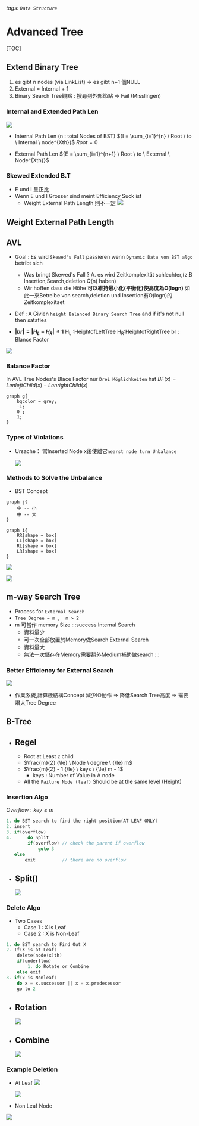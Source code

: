 ###### tags: `Data Structure`
# Advanced Tree
[TOC]
## Extend Binary Tree
1. es gibt n nodes (via LinkList) => es gibt n+1 個NULL 
2. External = Internal + 1 
3. Binary Search Tree觀點 : 
搜尋到外部節點 => Fail (Misslingen)


### Internal and Extended Path Len
![](https://i.imgur.com/akdkAl8.png)

- Internal Path Len 
(n : total Nodes of BST) 
${I = \sum_{i=1}^{n} \ Root \ to \ Internal \ node^{Xth}}$
$Root = 0$

- External Path Len
${E = \sum_{i=1}^{n+1} \ Root \ to \ External \ Node^{Xth}}$

### Skewed Extended B.T
- E und I 呈正比 
- Wenn E und I Grosser sind meint Efficiency Suck ist
    -  Weight External Path Length 則不一定 
![](https://i.imgur.com/rQF2VLY.png)

## Weight External Path Length 


## AVL

- Goal : Es wird `Skewed's Fall` passieren wenn `Dynamic Data von BST algo` betribt sich 
    - Was bringt Skewed's Fall ?
        A. es wird Zeitkomplexität schlechter,(z.B Insertion,Search,deletion Q(n) haben)
    - Wir hoffen dass die Höhe **可以維持最小化(平衡化)使高度為O(logn)**
如此一來Betreibe von search,deletion und Insertion有O(logn)的Zeitkomplexitaet 

- Def : A Givien `height Balanced Binary Search Tree` and if it's not null then satafies
- **$|br| = |H_L - H_R| \le 1$**
H<sub>L</sub> :HeightofLeftTree
H<sub>R</sub>:HeightofRightTree
br : Blance Factor 

![](https://i.imgur.com/ZQc4yyu.png)

    
### Balance Factor
In AVL Tree Nodes's Blace Factor nur `Drei Möglichkeiten` hat
$BF(x) = LenleftChild(x) - LenrightChild(x)$

```graphviz
graph g{
    bgcolor = grey;
    -1;
    0 ;
    1;
}
```
    
### Types of Violations
- Ursache：
當Inserted Node x後使離它`nearst node turn Unbalance`

    ![](https://i.imgur.com/dMuyFns.png)
### Methods to Solve the Unbalance
- BST Concept 
```graphviz
graph j{
    中 -- 小
    中 -- 大
}
```


```graphviz
graph i{
    RR[shape = box]
    LL[shape = box]
    RL[shape = box]
    LR[shape = box]
}
```
   ![](https://i.imgur.com/9L2lYdn.png)
 
![](https://i.imgur.com/QzoKtyn.png)


## m-way Search Tree

- Process for `External Search`
- `Tree Degree = m ,  m > 2`
- m 可當作 memory Size
:::success
Internal Search
    - 資料量少
    - 可一次全部放置於Memory做Search
External Search
    - 資料量大
    - 無法一次儲存在Memory需要額外Medium補助做search 
:::

### Better Efficiency for External Search
![](https://i.imgur.com/emgpVjr.png)
- 作業系統,計算機結構Concept
    減少IO動作 => 降低Search Tree高度 => 需要增大Tree Degree 


## B-Tree

- Regel
  ---
    - Root at Least `2` child
    - $\frac{m}{2} {\le} \ Node \ degree \  {\le} m$
    - $\frac{m}{2} - 1 {\le} \ keys \ {\le} m - 1$
        - keys : Number of Value in A node
    - All the `Failure Node (leaf)` Should be at the same level (Height)

### Insertion Algo

$Overflow : key \ge m$

```c
1. do BST search to find the right position(AT LEAF ONLY)
2. insert
3. if(overflow)
4.      do Split  
        if(overflow) // check the parent if overflow
            goto 3
   else
       exit          // there are no overflow
```
- Split()
    ---
    ![](https://i.imgur.com/xZw5NaQ.png)


### Delete Algo
- Two Cases 
   - Case 1 : X is Leaf 
   - Case 2 : X is Non-Leaf
```c
1. do BST search to Find Out X
2. If(X is at Leaf)
    delete(node(x)th)
    if(underflow)
        1. do Rotate or Combine
    else exit 
3. if(x is Nonleaf)    
    do x = x.successor || x = x.predecessor
    go to 2
```

- Rotation
    ---
    ![](https://i.imgur.com/1Yf6DPY.png)

- Combine
    ---
    ![](https://i.imgur.com/j5h8Adt.png)

### Example Deletion

- At Leaf
    ![](https://i.imgur.com/0hkOIpd.png)
 
    ![](https://i.imgur.com/KW6DiSK.png)

- Non Leaf Node

![](https://i.imgur.com/T3FN9Ew.png)
